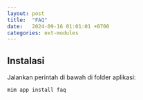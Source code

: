 ```yaml
---
layout: post
title:  "FAQ"
date:   2024-09-16 01:01:01 +0700
categories: ext-modules
---
```


## Instalasi

Jalankan perintah di bawah di folder aplikasi:

```
mim app install faq
```
